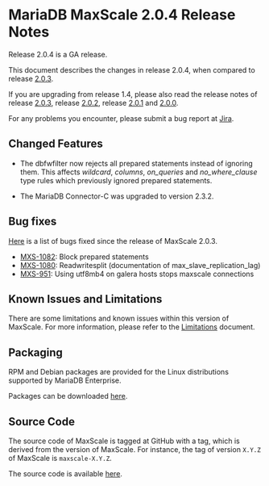 # MariaDB MaxScale 2.0.4 Release Notes

Release 2.0.4 is a GA release.

This document describes the changes in release 2.0.4, when compared to
release [2.0.3](MaxScale-2.0.3-Release-Notes.md).

If you are upgrading from release 1.4, please also read the release
notes of release [2.0.3](./MaxScale-2.0.3-Release-Notes.md),
release [2.0.2](./MaxScale-2.0.2-Release-Notes.md),
release [2.0.1](./MaxScale-2.0.1-Release-Notes.md) and
[2.0.0](./MaxScale-2.0.0-Release-Notes.md).

For any problems you encounter, please submit a bug report at
[Jira](https://jira.mariadb.org).

## Changed Features

- The dbfwfilter now rejects all prepared statements instead of ignoring
  them. This affects _wildcard_, _columns_, _on_queries_ and _no_where_clause_
  type rules which previously ignored prepared statements.

- The MariaDB Connector-C was upgraded to version 2.3.2.

## Bug fixes

[Here](https://jira.mariadb.org/issues/?jql=project%20%3D%20MXS%20AND%20issuetype%20%3D%20Bug%20AND%20status%20%3D%20Closed%20AND%20fixVersion%20%3D%202.0.4)
is a list of bugs fixed since the release of MaxScale 2.0.3.

* [MXS-1082](https://jira.mariadb.org/browse/MXS-1082): Block prepared statements
* [MXS-1080](https://jira.mariadb.org/browse/MXS-1080): Readwritesplit (documentation of max_slave_replication_lag)
* [MXS-951](https://jira.mariadb.org/browse/MXS-951): Using utf8mb4 on galera hosts stops maxscale connections

## Known Issues and Limitations

There are some limitations and known issues within this version of MaxScale.
For more information, please refer to the [Limitations](../About/Limitations.md) document.

## Packaging

RPM and Debian packages are provided for the Linux distributions supported
by MariaDB Enterprise.

Packages can be downloaded [here](https://mariadb.com/resources/downloads).

## Source Code

The source code of MaxScale is tagged at GitHub with a tag, which is derived
from the version of MaxScale. For instance, the tag of version `X.Y.Z` of MaxScale
is `maxscale-X.Y.Z`.

The source code is available [here](https://github.com/mariadb-corporation/MaxScale).
